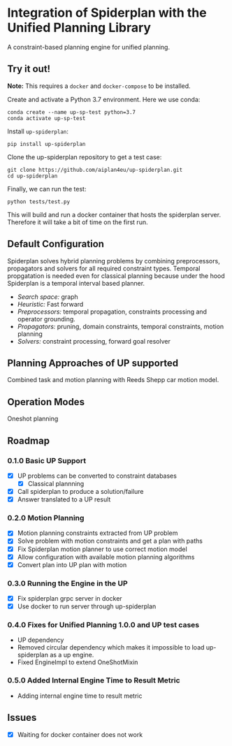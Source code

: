 # Integration of Spiderplan with the Unified Planning Library

A constraint-based planning engine for unified planning.

## Try it out!

**Note:** This requires a `docker` and `docker-compose` to be installed.

Create and activate a Python 3.7 environment. Here we use conda:

    conda create --name up-sp-test python=3.7
    conda activate up-sp-test
    
Install `up-spiderplan`:

    pip install up-spiderplan
    
Clone the up-spiderplan repository to get a test case:
    
    git clone https://github.com/aiplan4eu/up-spiderplan.git
    cd up-spiderplan
    
Finally, we can run the test: 

    python tests/test.py
    
This will build and run a docker container that hosts the spiderplan
server. Therefore it will take a bit of time on the first run.

## Default Configuration

Spiderplan solves hybrid planning problems by combining preprocessors, propagators and solvers for all required constraint types.
Temporal propgatation is needed even for classical planning because under the hood Spiderplan is a temporal interval based planner.

- *Search space:* graph
- *Heuristic:* Fast forward
- *Preprocessors:* temporal propagation, constraints processing and operator grounding. 
- *Propagators:* pruning, domain constraints, temporal constraints, motion planning
- *Solvers:* constraint processing, forward goal resolver

## Planning Approaches of UP supported

Combined task and motion planning with Reeds Shepp car motion model. 

## Operation Modes

Oneshot planning

## Roadmap

### 0.1.0 Basic UP Support

- [x] UP problems can be converted to constraint databases
  - [x] Classical plannning
- [x] Call spiderplan to produce a solution/failure
- [x] Answer translated to a UP result

### 0.2.0 Motion Planning

- [x] Motion planning constraints extracted from UP problem 
- [x] Solve problem with motion constraints and get a plan with paths
- [x] Fix Spiderplan motion planner to use correct motion model
- [x] Allow configuration with available motion planning algorithms
- [x] Convert plan into UP plan with motion

### 0.3.0 Running the Engine in the UP
 
- [x] Fix spiderplan grpc server in docker
- [x] Use docker to run server through up-spiderplan

### 0.4.0 Fixes for Unified Planning 1.0.0 and UP test cases

- UP dependency
- Removed circular dependency which makes it impossible to load up-spiderplan as a up engine.
- Fixed EngineImpl to extend OneShotMixin

### 0.5.0 Added Internal Engine Time to Result Metric

- Adding internal engine time to result metric

## Issues

- [x] Waiting for docker container does not work
